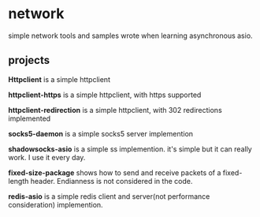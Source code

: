 # network
simple network tools and samples wrote when learning asynchronous asio.


## projects

**Httpclient** is a simple httpclient

**httpclient-https** is a simple httpclient, with https supported

**httpclient-redirection** is a simple httpclient, with 302 redirections implemented

**socks5-daemon** is a simple socks5 server implemention

**shadowsocks-asio** is a simple ss implemention. it's simple but it can really work. I use it every day.

**fixed-size-package** shows how to send and receive packets of a fixed-length header. Endianness is not considered in the code.

**redis-asio** is a simple redis client and server(not performance consideration) implemention.

